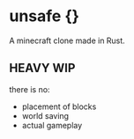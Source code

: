 # unsafe {}

A minecraft clone made in Rust.

## HEAVY WIP

there is no:

 * placement of blocks
 * world saving
 * actual gameplay
